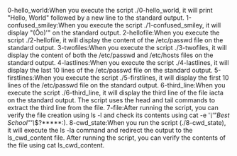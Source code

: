 0-hello_world:When you execute the script ./0-hello_world, it will print "Hello, World" followed by a new line to the standard output.
1-confused_smiley:When you execute the script ./1-confused_smiley, it will display "(Ôo)'" on the standard output.
 2-hellofile:When you execute the script ./2-hellofile, it will display the content of the /etc/passwd file on the standard output.
 3-twofiles:When you execute the script ./3-twofiles, it will display the content of both the /etc/passwd and /etc/hosts files on the standard output.
 4-lastlines:When you execute the script ./4-lastlines, it will display the last 10 lines of the /etc/passwd file on the standard output.
 5-firstlines:When you execute the script ./5-firstlines, it will display the first 10 lines of the /etc/passwd file on the standard output.
6-third_line:When you execute the script ./6-third_line, it will display the third line of the file iacta on the standard output. The script uses the head and tail commands to extract the third line from the file.
 7-file:After running the script, you can verify the file creation using ls -l and check its contents using cat -e '*\\'"Best School"\'\\*$\?\*\*\*\*\*:).
8-cwd_state:When you run the script (./8-cwd_state), it will execute the ls -la command and redirect the output to the ls_cwd_content file. After running the script, you can verify the contents of the file using cat ls_cwd_content.


